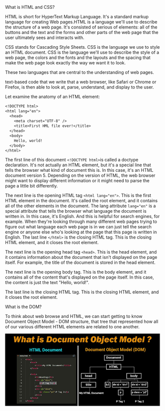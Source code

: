 What is HTML and CSS?

HTML is short for HyperText Markup Language. It's a standard markup language for creating Web pages.HTML is a language we'll use to describe the structure of a web page. It's consisted of serious of elements: all of the buttons and the text and the forms and other parts of the web page
that the user ultimately sees and interacts with.

CSS stands for Cascading Style Sheets. CSS is the language we use to style an HTML document. CSS is the language we'll use to describe the style of a web page, the colors and the fonts and the layouts and the spacing that make the web page look exactly the way we want it to look.

These two languages that are central to the understanding of web pages.

text-based code that we write that a web browser, like Safari
or Chrome or Firefox, is then able to look at, parse, understand,
and display to the user.

Let examine the anatomy of an HTML element:

```
<!DOCTYPE html>
<html lang="en">
  <head>
    <meta charset="UTF-8" />
    <title>First HML file ever!</title>
  </head>
  <body>
    Hello, world!
  </body>
</html>
```

The first line of this document `<!DOCTYPE html>`is called a doctype declaration. It's not actually an HTML element, but it's a special line that tells the browser what kind of document this is. In this case, it's an HTML document version 5. Depending on the version of HTML, the web browser might
want to display different information or it might need to parse the page a little bit differently.

The next line is the opening HTML tag `<html lang="en">`. This is the first HTML element in the document. It's called the root element, and it contains all of the other elements in the document.
The lang attribute `lang="en"` is a special attribute that tells the browser what language the document is written in. In this case, it's English. And this is helpful for search engines, for example.
When they're looking through many different web pages trying to figure out what language each web page is in we can just tell the search engine or anyone else who's looking at the page that this page is written in English.
The last line `</html>` is the closing HTML tag. This is the closing HTML element, and it closes the root element.

The next line is the opening head tag `<head>`. This is the head element, and it contains information about the document that isn't displayed on the page itself. For example, the title of the document is stored in the head element.

The next line is the opening body tag. This is the body element, and it contains all of the content that's displayed on the page itself. In this case, the content is just the text "Hello, world!".

The last line is the closing HTML tag. This is the closing HTML element, and it closes the root element.

What is the DOM?

To think about web browse and HTML, we can start getting to know Document Object Model - DOM
structure, that tree that represented how all of our various different HTML
elements are related to one another.

![Alt text](image.png)
